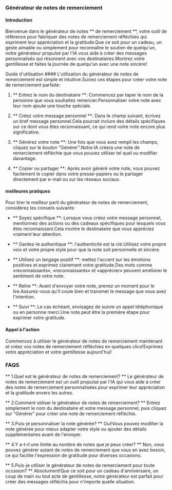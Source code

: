 ### Générateur de notes de remerciement

#### Introduction
Bienvenue dans le générateur de notes ** de remerciement **, votre outil de référence pour fabriquer des notes de remerciement réfléchies qui expriment leur appréciation et la gratitude.Que ce soit pour un cadeau, un geste aimable ou simplement pour reconnaître le soutien de quelqu'un, notre générateur propulsé par l'IA vous aide à créer des messages personnalisés qui résonnent avec vos destinataires.Montrez votre gentillesse et faites la journée de quelqu'un avec une note sincère!

Guide d'utilisation ####
L'utilisation du générateur de notes de remerciement est simple et intuitive.Suivez ces étapes pour créer votre note de remerciement parfaite:

1. ** Entrez le nom du destinataire **: Commencez par taper le nom de la personne que vous souhaitez remercier.Personnaliser votre note avec leur nom ajoute une touche spéciale.

2. ** Créez votre message personnel **: Dans le champ suivant, écrivez un bref message personnel.Cela pourrait inclure des détails spécifiques sur ce dont vous êtes reconnaissant, ce qui rend votre note encore plus significative.

3. ** Générez votre note **: Une fois que vous avez rempli les champs, cliquez sur le bouton "Générer".Notre IA créera une note de remerciement réfléchie que vous pouvez utiliser tel quel ou modifier davantage.

4. ** Copier ou partager **: Après avoir généré votre note, vous pouvez facilement le copier dans votre presse-papiers ou le partager directement par e-mail ou sur les réseaux sociaux.

#### meilleures pratiques
Pour tirer le meilleur parti du générateur de notes de remerciement, considérez les conseils suivants:

- ** Soyez spécifique **: Lorsque vous créez votre message personnel, mentionnez des actions ou des cadeaux spécifiques pour lesquels vous êtes reconnaissant.Cela montre le destinataire que vous appréciez vraiment leur attention.

- ** Gardez-le authentique **: l'authenticité est la clé.Utilisez votre propre voix et votre propre style pour que la note soit personnelle et sincère.

- ** Utilisez un langage positif **: mettez l'accent sur les émotions positives et exprimez clairement votre gratitude.Des mots comme «reconnaissants», «reconnaissants» et «apprécier» peuvent améliorer le sentiment de votre note.

- ** Relire **: Avant d'envoyer votre note, prenez un moment pour le lire.Assurez-vous qu'il coule bien et transmet le message que vous avez l'intention.

- ** Suivi **: Le cas échéant, envisagez de suivre un appel téléphonique ou en personne merci.Une note peut être la première étape pour exprimer votre gratitude.

#### Appel à l'action
Commencez à utiliser le générateur de notes de remerciement maintenant et créez vos notes de remerciement réfléchies en quelques clics!Exprimez votre appréciation et votre gentillesse aujourd'hui!

### FAQS

** 1.Quel est le générateur de notes de remerciement? **
Le générateur de notes de remerciement est un outil propulsé par l'IA qui vous aide à créer des notes de remerciement personnalisées pour exprimer leur appréciation et la gratitude envers les autres.

** 2.Comment utiliser le générateur de notes de remerciement? **
Entrez simplement le nom du destinataire et votre message personnel, puis cliquez sur "Générer" pour créer une note de remerciement réfléchie.

** 3.Puis-je personnaliser la note générée? **
Oui!Vous pouvez modifier la note générée pour mieux adapter votre style ou ajouter des détails supplémentaires avant de l'envoyer.

** 4.Y a-t-il une limite au nombre de notes que je peux créer? **
Non, vous pouvez générer autant de notes de remerciement que vous en avez besoin, ce qui facilite l'expression de gratitude pour diverses occasions.

** 5.Puis-je utiliser le générateur de notes de remerciement pour toute occasion? **
Absolument!Que ce soit pour un cadeau d'anniversaire, un coup de main ou tout acte de gentillesse, notre générateur est parfait pour créer des messages réfléchis pour n'importe quelle situation.